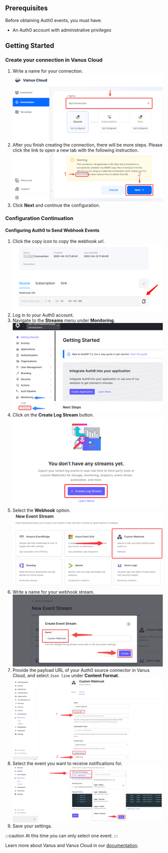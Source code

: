 ## Prerequisites

Before obtaining Auth0 events, you must have:

- An Auth0 account with administrative privileges

## Getting Started

### Create your connection in Vanus Cloud

1. Write a name for your connection.
![](images/1.png)
2. After you finish creating the connection, there will be more steps. Please click the link to open a new tab with the following instruction.
![](images/2.png)
3. Click **Next** and continue the configuration.

### Configuration Continuation 

#### **Configuring Auth0 to Send Webhook Events**

1. Click the copy icon to copy the webhook url.
   ![getLink](images/getlink.png)
2. Log in to your Auth0 account.
3. Navigate to the **Streams** menu under **Monitoring**.
![img.png](images/img.png)
4. Click on the **Create Log Stream** button.
   ![img_1.png](images/img_1.png)
5. Select the **Webhook** option.
   ![img_2.png](images/img_2.png)
6. Write a name for your webhook stream.
![](images/image.jpg)
7. Provide the payload URL of your Auth0 source connector in Vanus Cloud, and select `Json line` under **Content Format**.
![](images/image1.jpg)
8. Select the event you want to receive notifications for. 
![img.png](images/image2.png)
9. Save your settings.

:::caution
At this time you can only select one event.
:::



Learn more about Vanus and Vanus Cloud in our [documentation](https://docs.vanus.ai).
